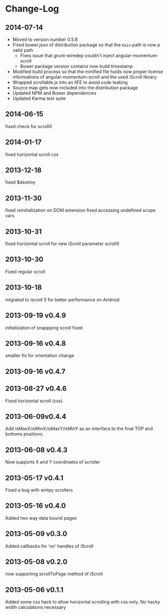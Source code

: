 # Change-Log

## 2014-07-14
* Moved to version number 0.5.8
* Fixed bower.json of distribution package so that the ```main``` path is now a valid path
    * Fixes issue that grunt-wiredep couldn't inject angular-momentum-scroll
    * Bower package version contains now build timestamp
* Modified build process so that the minified file holds now proper license informations of angular-momentum-scroll and the used iScroll library
* Wrapped scrollable.js into an IIFE to avoid code leaking
* Source map gets now included into the distribution package
* Updated NPM and Bower dependencies
* Updated Karma test suite

## 2014-06-15
fixed check for scrollX

## 2014-01-17
fixed horizontal scroll css

## 2013-12-18
fixed $destroy

## 2013-11-30
fixed reinitialization on DOM extension
fixed accessing undefined scope vars

## 2013-10-31
fixed horizontal scroll for new iScroll parameter scrollX 

## 2013-10-30
Fixed regular scroll

## 2013-10-18
migrated to iscroll 5 for better performance on Android

## 2013-09-19 v0.4.9
initialization of snappping scroll fixed

## 2013-09-16 v0.4.8
smaller fix for orientation change

## 2013-09-16 v0.4.7


## 2013-08-27 v0.4.6
Fixed horizontal scroll (css)

## 2013-06-09v0.4.4
Add isMaxX/isMinX/isMaxY/isMinY as an interface to the final TOP and bottoms positions.

## 2013-06-08 v0.4.3
Now supports X and Y coordinates of scroller

## 2013-05-17 v0.4.1
Fixed a bug with emtpy scrollers

## 2013-05-16 v0.4.0
Added two way data bound pages

## 2013-05-09 v0.3.0
Added callbacks for 'on' handles of iScroll

## 2013-05-08 v0.2.0
now supporting scrollToPage method of iScroll

## 2013-05-06 v0.1.1
Added some css hack to allow horizontal scrolling with css only. No hacky width calculations necessary
